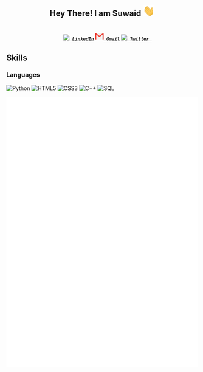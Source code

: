 <h2 align='center'>Hey There! I am Suwaid <img src="https://raw.githubusercontent.com/ABSphreak/ABSphreak/master/gifs/Hi.gif" width="30px"></h2>

<h5 align="center">
  <code>
    <a href="https://www.linkedin.com/in/muhammad-suwaid-aslam/" title="LinkedIn Profile"><img width="22" src="https://github.com/zumrudu-anka/zumrudu-anka/blob/master/images/linkedin.svg"> LinkedIn</a></code>
  <code><a href="suwaidaslam@gmail.com" title="Gmail"><img width="22" src="https://github.com/C-mmon/C-mmon/blob/main/svg/gmail.svg"> Gmail</a></code>
  <code><a href="https://twitter.com/SuwaidAslam" title="Twitter"><img width="22" src="https://upload.wikimedia.org/wikipedia/sco/9/9f/Twitter_bird_logo_2012.svg"> Twitter </a></code>
</h5>

## Skills

### Languages
<p float="left">
<img alt="Python" src="https://img.shields.io/badge/Python-FFD43B?style=for-the-badge&logo=python&logoColor=darkgreen" />
<img alt="HTML5" src="https://img.shields.io/badge/html5-%23E34F26.svg?style=for-the-badge&logo=html5&logoColor=white"/>
<img alt="CSS3" src="https://img.shields.io/badge/css3-%231572B6.svg?style=for-the-badge&logo=css3&logoColor=white"/>
<img alt="C++" src="https://img.shields.io/badge/C++-%2300599C.svg?style=for-the-badge&logo=c&logoColor=white""/>
<img alt="SQL" src="https://img.shields.io/badge/php-%23777BB4.svg?style=for-the-badge&logo=php&logoColor=white"/>
</p>
  
<!-- If you're using "main" as default branch -->
![Metrics](https://github.com/SuwaidAslam/SuwaidAslam/blob/main/github-metrics.svg)
